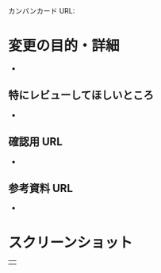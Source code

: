 カンバンカード URL:

# 変更の目的・詳細

-

## 特にレビューしてほしいところ

-

## 確認用 URL

-

## 参考資料 URL

-

# スクリーンショット

|     |
| --- |
|     |
